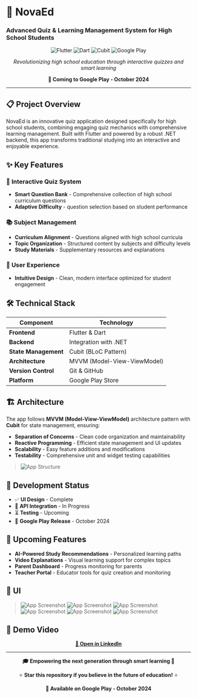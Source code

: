# 🧠 NovaEd
### Advanced Quiz & Learning Management System for High School Students

<div align="center">

![Flutter](https://img.shields.io/badge/Flutter-%2302569B.svg?style=for-the-badge&logo=Flutter&logoColor=white)
![Dart](https://img.shields.io/badge/dart-%230175C2.svg?style=for-the-badge&logo=dart&logoColor=white)
![Cubit](https://img.shields.io/badge/cubit-%23039BE5.svg?style=for-the-badge&logo=bloc)
![Google Play](https://img.shields.io/badge/Google_Play-414141?style=for-the-badge&logo=google-play&logoColor=white)

*Revolutionizing high school education through interactive quizzes and smart learning*

**🚀 Coming to Google Play - October 2024**

</div>

---

## 📋 Project Overview

NovaEd is an innovative quiz application designed specifically for high school students, combining engaging quiz mechanics with comprehensive learning management. Built with Flutter and powered by a robust .NET backend, this app transforms traditional studying into an interactive and enjoyable experience.

## ✨ Key Features

### 🎯 **Interactive Quiz System**
- **Smart Question Bank** - Comprehensive collection of high school curriculum questions
- **Adaptive Difficulty** - question selection based on student performance


### 📚 **Subject Management**
- **Curriculum Alignment** - Questions aligned with high school curricula
- **Topic Organization** - Structured content by subjects and difficulty levels
- **Study Materials** - Supplementary resources and explanations

### 📱 **User Experience**
- **Intuitive Design** - Clean, modern interface optimized for student engagement


## 🛠️ Technical Stack

| Component | Technology |
|-----------|------------|
| **Frontend** | Flutter & Dart |
| **Backend** | Integration with .NET |
| **State Management** | Cubit (BLoC Pattern) |
| **Architecture** | MVVM (Model-View-ViewModel) |
| **Version Control** | Git & GitHub |
| **Platform** | Google Play Store |

## 🏗️ Architecture

The app follows **MVVM (Model-View-ViewModel)** architecture pattern with **Cubit** for state management, ensuring:
- **Separation of Concerns** - Clean code organization and maintainability
- **Reactive Programming** - Efficient state management and UI updates
- **Scalability** - Easy feature additions and modifications
- **Testability** - Comprehensive unit and widget testing capabilities

> ![App Structure](assets/images/Hierarchy.png)


## 🎯 Development Status

- ✅ **UI Design** - Complete
- 🔄 **API Integration** - In Progress
- ⏳ **Testing** - Upcoming
- 📅 **Google Play Release** - October 2024


## 🚀 Upcoming Features

- **AI-Powered Study Recommendations** - Personalized learning paths
- **Video Explanations** - Visual learning support for complex topics
- **Parent Dashboard** - Progress monitoring for parents
- **Teacher Portal** - Educator tools for quiz creation and monitoring


## 📱 UI
> ![App Screenshot](assets/images/NovaEd/splash_screen.jpg)
> ![App Screenshot](assets/images/NovaEd/login_screen.jpg)
> ![App Screenshot](assets/images/NovaEd/home_screen.jpg)
> ![App Screenshot](assets/images/NovaEd/choice_screen.jpg)
> ![App Screenshot](assets/images/NovaEd/quiz_screen.jpg)
> ![App Screenshot](assets/images/NovaEd/profile_screen.jpg)

## 🎥 Demo Video

<div align="center">
  
  <!-- Direct Link as Backup -->
  <a href="https://www.linkedin.com/posts/activity-7336052241197338646-S3Xx?utm_source=share&utm_medium=member_android&rcm=ACoAAEZ080kBYve1e8OmVMu3Pfsw6lGiuHPfCuI">
    <strong>📱 Open in LinkedIn </strong>
  </a>
  
</div>



---

<div align="center">

**🎓 Empowering the next generation through smart learning 🚀**

⭐ **Star this repository if you believe in the future of education!** ⭐

**📱 Available on Google Play - October 2024**

</div>